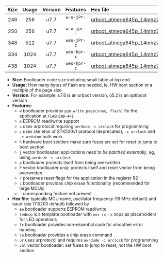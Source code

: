 |Size|Usage|Version|Features|Hex file|
|:-:|:-:|:-:|:-:|:--|
|246|256|u7.7|`w-u-jPr--`|[urboot_atmega645p_14mhz7456_19200bps_lednop_ur_vbl.hex](https://raw.githubusercontent.com/stefanrueger/urboot.hex/main/mcus/atmega645p/fcpu_14mhz7456/19200_bps/urboot_atmega645p_14mhz7456_19200bps_lednop_ur_vbl.hex)|
|250|256|u7.7|`w-u-jpr--`|[urboot_atmega645p_14mhz7456_19200bps_lednop_fr_ur_vbl.hex](https://raw.githubusercontent.com/stefanrueger/urboot.hex/main/mcus/atmega645p/fcpu_14mhz7456/19200_bps/urboot_atmega645p_14mhz7456_19200bps_lednop_fr_ur_vbl.hex)|
|348|512|u7.7|`weu-jPr-c`|[urboot_atmega645p_14mhz7456_19200bps_ee_lednop_fr_ce_ur_vbl.hex](https://raw.githubusercontent.com/stefanrueger/urboot.hex/main/mcus/atmega645p/fcpu_14mhz7456/19200_bps/urboot_atmega645p_14mhz7456_19200bps_ee_lednop_fr_ce_ur_vbl.hex)|
|334|1024|u7.7|`weu-hpr-c`|[urboot_atmega645p_14mhz7456_19200bps_ee_lednop_fr_ce_ur.hex](https://raw.githubusercontent.com/stefanrueger/urboot.hex/main/mcus/atmega645p/fcpu_14mhz7456/19200_bps/urboot_atmega645p_14mhz7456_19200bps_ee_lednop_fr_ce_ur.hex)|
|438|1024|u7.7|`wes-hpr-c`|[urboot_atmega645p_14mhz7456_19200bps_ee_lednop_fr_ce.hex](https://raw.githubusercontent.com/stefanrueger/urboot.hex/main/mcus/atmega645p/fcpu_14mhz7456/19200_bps/urboot_atmega645p_14mhz7456_19200bps_ee_lednop_fr_ce.hex)|

- **Size:** Bootloader code size including small table at top end
- **Usage:** How many bytes of flash are needed, ie, HW boot section or a multiple of the page size
- **Version:** For example, u7.6 is an urboot version, o5.2 is an optiboot version
- **Features:**
  + `w` bootloader provides `pgm_write_page(sram, flash)` for the application at `FLASHEND-4+1`
  + `e` EEPROM read/write support
  + `u` uses urprotocol requiring `avrdude -c urclock` for programming
  + `s` uses skeleton of STK500v1 protocol (deprecated); `-c urclock` and `-c arduino` both work
  + `h` hardware boot section: make sure fuses are set for reset to jump to boot section
  + `j` vector bootloader: applications *need to be patched externally*, eg, using `avrdude -c urclock`
  + `p` bootloader protects itself from being overwritten
  + `P` vector bootloader only: protects itself and reset vector from being overwritten
  + `r` preserves reset flags for the application in the register R2
  + `c` bootloader provides chip erase functionality (recommended for large MCUs)
  + `-` corresponding feature not present
- **Hex file:** typically MCU name, oscillator frequency (16 MHz default) and baud rate (115200 default) followed by
  + `ee` bootloader supports EEPROM read/write
  + `lednop` is a template bootloader with `mov rx,rx` nops as placeholders for LED operations
  + `fr` bootloader provides non-essential code for smoother error handing
  + `ce` bootloader provides a chip erase command
  + `ur` uses urprotocol and requires `avrdude -c urclock` for programming
  + `vbl` vector bootloader: set fuses to jump to reset, not the HW boot section
